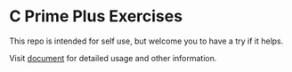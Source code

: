# C Prime Plus Exercises

This repo is intended for self use, but welcome you to have a try if it helps.

Visit [document](https://lxvs.net/cpp) for detailed usage and other information.
